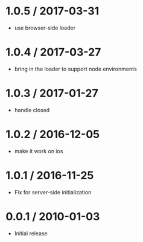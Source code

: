 
1.0.5 / 2017-03-31
==================

  * use browser-side loader

1.0.4 / 2017-03-27
==================

  * bring in the loader to support node environments

1.0.3 / 2017-01-27
==================

  * handle closed

1.0.2 / 2016-12-05
==================

  * make it work on ios

1.0.1 / 2016-11-25
==================

  * Fix for server-side initialization

0.0.1 / 2010-01-03
==================

  * Initial release
